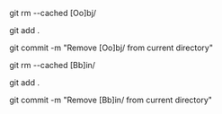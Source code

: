 git rm --cached [Oo]bj/

git add .

git commit -m "Remove [Oo]bj/ from current directory"


git rm --cached [Bb]in/

git add .

git commit -m "Remove [Bb]in/ from current directory"